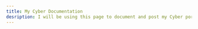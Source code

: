 ```yaml
---
title: My Cyber Documentation
desription: I will be using this page to document and post my Cyber porjects
---
```

